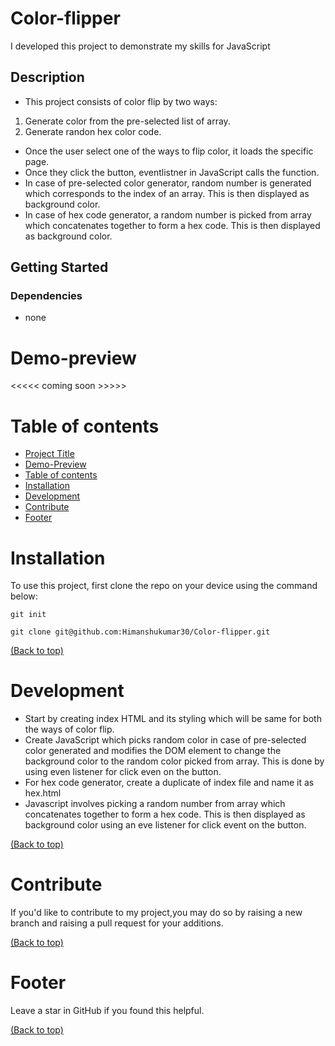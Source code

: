 # Color-flipper


I developed this project to demonstrate my skills for JavaScript

## Description

- This project consists of color flip by two ways:
1. Generate color from the pre-selected list of array.
2. Generate randon hex color code.
- Once the user select one of the ways to flip color, it loads the specific page.
- Once they click the button, eventlistner in JavaScript calls the function.
- In case of pre-selected color generator, random number is generated which corresponds to the index of an array. This is then displayed as background color.
- In case of hex code generator, a random number is picked from array which concatenates together to form a hex code. This is then displayed as background color.


## Getting Started

### Dependencies

- none

# Demo-preview

<<<<< coming soon >>>>>

# Table of contents

- [Project Title](#Color-flipper)
- [Demo-Preview](#demo-preview)
- [Table of contents](#table-of-contents)
- [Installation](#installation)
- [Development](#development)
- [Contribute](#contribute)
- [Footer](#footer)

# Installation

To use this project, first clone the repo on your device using the command below:

```git init```

```git clone git@github.com:Himanshukumar30/Color-flipper.git```

[(Back to top)](#table-of-contents)

# Development
- Start by creating index HTML and its styling which will be same for both the ways of color flip.
- Create JavaScript which picks random color in case of pre-selected color generated and modifies the DOM element to change the background color to the random color picked from array. This is done by using even listener for click even on the button.
- For hex code generator, create a duplicate of index file and name it as hex.html
- Javascript involves picking a random number from array which concatenates together to form a hex code. This is then displayed as background color using an eve listener for click event on the button. 

[(Back to top)](#table-of-contents)

# Contribute
If you'd like to contribute to my project,you may do so by raising a new branch and raising a pull request for your additions.

[(Back to top)](#table-of-contents)

# Footer

Leave a star in GitHub if you found this helpful.

[(Back to top)](#table-of-contents)
